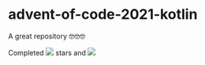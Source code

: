 # advent-of-code-2021-kotlin

A great repository 🤓🤓🤓

Completed ![](https://img.shields.io/badge/stars%20⭐-36-yellow) stars and ![](https://img.shields.io/badge/days%20completed-18-red)

